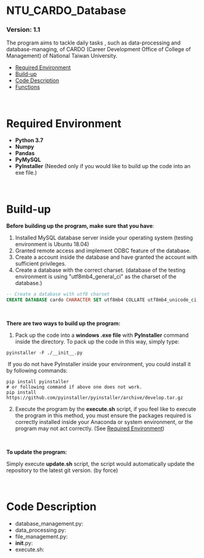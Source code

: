 # NTU_CARDO_Database

###  **Version**: 1.1

The program aims to tackle daily tasks , such as data-processing and database-managing, of CARDO (Career Development Office of College of Management) of National Taiwan University. 

* [Required Environment](#required-environment)
* [Build-up](#build-up)
* [Code Description](#code-description)
* [Functions](#functions)

<br>

# Required Environment
* **Python 3.7**
* **Numpy**
* **Pandas**
* **PyMySQL**
* **PyInstaller** (Needed only if you would like to build up the code into an exe file.)

<br>

# Build-up

**Before building up the program, make sure that you have**:

1. Installed MySQL database server inside your operating system (testing environment is Ubuntu 18.04)
2. Granted remote access and implement ODBC feature of the database.
3. Create a account inside the database and have granted the account with sufficient privileges.
4. Create a database with the correct charset. (database of the testing environment is using "utf8mb4_general_ci" as the charset of the database.)

```sql
-- Create a database with utf8 charset
CREATE DATABASE cardo CHARACTER SET utf8mb4 COLLATE utf8mb4_unicode_ci;
```

<br>

**There are two ways to build up the program:**

1. Pack up the code into a **windows .exe file** with **PyInstaller** command inside the directory. To pack up the code in this way, simply type:

```shell
pyinstaller -F ./__init__.py
```

​	If you do not have PyInstaller inside your environment, you could install it by following commands:

```shell
pip install pyinstaller
# or following command if above one does not work.
pip install https://github.com/pyinstaller/pyinstaller/archive/develop.tar.gz
```

2. Execute the program by the **execute.sh** script, if you feel like to execute the program in this method, you must ensure the packages required is correctly installed inside your Anaconda or system environment, or the program may not act correctly. (See [Required Environment](#required-environment]))

<br>

**To update the program:**

  Simply execute **update.sh** script, the script would automatically update the repository to the latest git version. (by force)

<br>

# Code Description

* database_management.py:
* data_processing.py:
* file_management.py:
* __init__.py:
* execute.sh:

